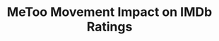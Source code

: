 ---
title: "MeToo Movement Impact on IMDb Ratings"
year: "2023"
description: "This project analyzes the impact of the MeToo movement on IMDb ratings by comparing changes in ratings for productions associated with individuals accused of sexual misconduct before and after 2017."
image: "/projects/MeToo Movement Impact on IMDb Ratings.gif"
projectUrl: "https://github.com/shreyashguptas/MeToo-Movement-Impact-on-IMDb-ratings"
technologies: ["Data Analysis", "Social Impact", "Python"]
--- 